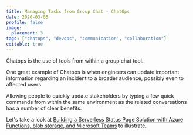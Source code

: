```yaml
---
title: Managing Tasks from Group Chat - ChatOps
date: 2020-03-05
profile: false
image:
  placement: 3
tags: ["chatops", "devops", "communication", "collaboration"]
editable: true
---
```


Chatops is the use of tools from within a group chat tool.

One great example of Chatops is when engineers can update important information regarding an incident to a broader audience, possibly even to affected users.

Allowing people to quickly update stakeholders by typing a few quick commands from within the same environment as the related conversations has a number of clear benefits.

Let's take a look at [Building a Serverless Status Page Solution with Azure Functions, blob storage, and Microsoft Teams](/post/building_a_serverless_status_page_solution/) to illustrate.